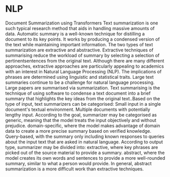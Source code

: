 # NLP
Document Summarization using Transformers
Text summarization is one such typical research method that aids in handling massive 
amounts of data. Automatic summary is a well-known technique for distilling a document to 
its key points. It works by producing a condensed version of the text while maintaining 
important information. The two types of text summarization are extractive and abstractive. 
Extractive techniques of summarising reduce the workload of summary by selecting a 
selection of pertinentsentences from the original text. Although there are many different 
approaches, extractive approaches are particularly appealing to academics with an interest in 
Natural Language Processing (NLP). The implications of phrases are determined using 
linguistic and statistical traits.
Large text summaries continue to be a challenge for natural language processing. Large 
papers are summarised via summarization. Text summarising is the technique of using 
software to condense a text document into a brief summary that highlights the key ideas from 
the original text..Based on the type of input, text summarizers can be categorised: Small input 
in a single document's textual environment. Multiple documents with potentially lengthy 
input. According to the goal, summarizer may be categorised as generic, meaning that the 
model treats the input objectively and without prejudice. domain-specific, where the model 
makes advantage of domain data to create a more precise summary based on verified 
knowledge. Query-based, with the summary only including known responses to queries about 
the input text that are asked in natural language. According to output type, summarizer may 
be divided into: extractive, where key phrases are picked out of the source material to provide 
a summary. abstract, where the model creates its own words and sentences to provide a more 
well-rounded summary, similar to what a person would provide. In general, abstract 
summarization is a more difficult work than extractive techniques.
